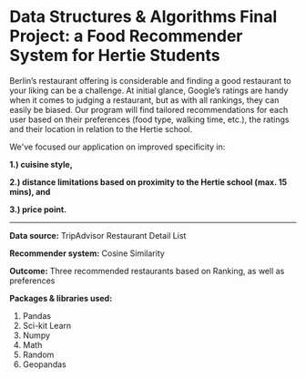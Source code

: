 # Data Structures &amp; Algorithms Final Project: a Food Recommender System for Hertie Students

Berlin’s restaurant offering is considerable and finding a good restaurant to your liking can be a challenge. At initial glance, Google’s ratings are handy when it comes to judging a restaurant, but as with all rankings, they can easily be biased. Our program will find tailored recommendations for each user based on their preferences (food type, walking time, etc.), the ratings and their location in relation to the Hertie school. 

We've focused our application on improved specificity in: 
<b>
  
1.) cuisine style, 
  
2.) distance limitations based on proximity to the Hertie school (max. 15 mins), and 
  
3.) price point. </b>

-------------------------
<b>Data source:</b> TripAdvisor Restaurant Detail List

<b>Recommender system:</b> Cosine Similarity
  
<b>Outcome:</b> Three recommended restaurants based on Ranking, as well as preferences


<b>Packages & libraries used: </b>
<ol>
  <li>Pandas</li>
  <li>Sci-kit Learn</li>
  <li>Numpy</li>
  <li>Math</li>
  <li>Random</li>
  <li>Geopandas</li> </ol>



